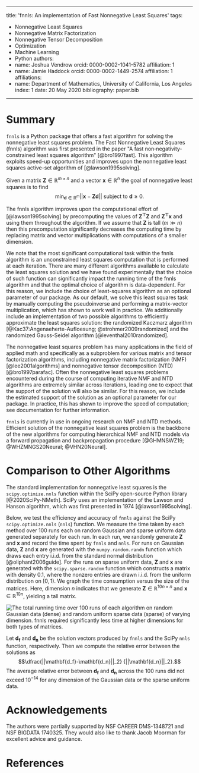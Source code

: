
---
title: 'fnnls: An implementation of Fast Nonnegative Least Squares'
tags:
  - Nonnegative Least Squares
  - Nonnegative Matrix Factorization
  - Nonnegative Tensor Decomposition
  - Optimization
  - Machine Learning
  - Python
authors:
  - name: Joshua Vendrow
    orcid: 0000-0002-1041-5782
    affiliation: 1
  - name: Jamie Haddock
    orcid: 0000-0002-1449-2574
    affiliation: 1
affiliations:
 - name: Department of Mathematics, University of California, Los Angeles
   index: 1
date: 20 May 2020
bibliography: paper.bib

---


# Summary

`fnnls` is a Python package that offers a fast algorithm for solving the nonnegative least squares problem. The Fast Nonnegative Least Squares (fnnls) algorithm was first presented in the paper "A fast non‐negativity‐constrained least squares algorithm" [@bro1997fast]. This algorithm exploits speed-up opportunities and improves upon the nonnegative least squares active-set algorithm of [@lawson1995solving].

Given a matrix $\mathbf{Z} \in \mathbb{R}^{m \times n}$ and a vector $\mathbf{x} \in \mathbb{R}^{n}$ the goal of nonnegative least squares is to find
$$\min_{\mathbf{d} \in \mathbb{R}^m} ||\mathbf{x} - \mathbf{Zd}|| \textrm{ subject to } \mathbf{d} \ge 0.$$

The fnnls algorithm improves upon the computational effort of [@lawson1995solving] by precomputing the values of $\mathbf{Z^{\top}Z}$ and  $\mathbf{Z^{\top}x}$ and using them throughout the algorithm. If we assume that $\textbf{Z}$ is tall $(m \gg n)$ then this precomputation significantly decreases the computing time by replacing matrix and vector multiplications with computations of a smaller dimension. 

We note that the most significant computational task within the fnnls algorithm is an unconstrained least squares computation that is performed at each iteration. There are many different algorithms available to calculate the least squares solution and we have found experimentally that the choice of such function can significantly impact the running time of the fnnls algorithm and that the optimal choice of algorithm is data-dependent. For this reason, we include the choice of least-squares algorithm as an optional parameter of our package. As our default, we solve this least squares task by manually computing the pseudoinverse and performing a matrix-vector multiplication, which has shown to work well in practice. We additionally include an implementation of two possible algorithms to efficiently approximate the least squares solution: the randomized Kaczmarz algorithm [@Kac37:Angenaeherte-Aufloesung; @strohmer2009randomized] and the randomized Gauss-Seidel algorithm [@leventhal2010randomized].

The nonnegative least squares problem has many applications in the field of applied math and specifically as a subproblem for various matrix and tensor factorization algorithms, including nonnegative matrix factorization (NMF) [@lee2001algorithms] and nonnegative tensor decomposition (NTD) [@bro1997parafac]. Often the nonnegative least squares problems encountered during the course of computing iterative NMF and NTD algorithms are extremely similar across iterations, leading one to expect that the support of the solution will also be similar. For this reason, we include the estimated support of the solution as an optional parameter for our package. In practice, this has shown to improve the speed of computation; see documentation for further information. 

`fnnls` is currently in use in ongoing research on NMF and NTD methods. Efficient solution of the nonnegative least squares problem is the backbone of the new algorithms for computing hierarchical  NMF and NTD models via a forward propagation and backpropagation procedure [@GHMNSWZ19; @WHZMNGS20Neural; @VHN20Neural].

# Comparison to Other Algorithms

The standard implementation for nonnegative least squares is the `scipy.optimize.nnls` function within the SciPy open-source Python library [@2020SciPy-NMeth]. SciPy uses an implementation of the Lawson and Hanson algorithm, which was first presented in 1974 [@lawson1995solving]. 

Below, we test the efficiency and accuracy of `fnnls` against the SciPy `scipy.optimize.nnls` (`nnls`) function. We measure the time taken by each method over 100 runs each on random Gaussian and sparse uniform data generated separately for each run. In each run, we randomly generate $\mathbf{Z}$ and $\mathbf{x}$ and record the time spent by `fnnls` and `nnls`. For runs on Gaussian data, $\mathbf{Z}$ and $\mathbf{x}$ are generated with the `numpy.random.randn` function which draws each entry i.i.d. from the standard normal distribution [@oliphant2006guide]. For the runs on sparse uniform data, $\mathbf{Z}$ and $\mathbf{x}$ are generated with the `scipy.sparse.random` function which constructs a matrix with density $0.1$, where the nonzero entries are drawn i.i.d. from the uniform distribution on $[0,1)$. We graph the time consumption versus the size of the matrices. Here, dimension $n$ indicates that we generate $\mathbf{Z} \in \mathbb{R}^{10n \times n}$  and $\mathbf{x} \in \mathbb{R}^{10n}$,  yielding a tall matrix. 

![The total running time over 100 runs of each algorithm on random Gaussian data (dense) and random uniform sparse data (sparse) of varying dimension. `fnnls` required significantly less time at higher dimensions for both types of matrices.](https://github.com/jvendrow/fnnls/blob/master/paper/nnls_comparison.png?raw=true)

Let $\mathbf{d_f}$ and $\mathbf{d_n}$ be the solution vectors produced by `fnnls` and the SciPy `nnls` function, respectively. Then we compute the relative error between the solutions as 
$$\dfrac{||\mathbf{d_f}-\mathbf{d_n}||_2} {||\mathbf{d_n}||_2}.$$
The average relative error between $\mathbf{d_f}$ and $\mathbf{d_n}$ across the 100 runs did not exceed $10^{-14}$ for any dimension of the Gaussian data or the sparse uniform data. 

# Acknowledgements

The authors were partially supported by NSF CAREER DMS-1348721 and NSF BIGDATA 1740325. They would also like to thank Jacob Moorman for excellent advice and guidance.

# References
